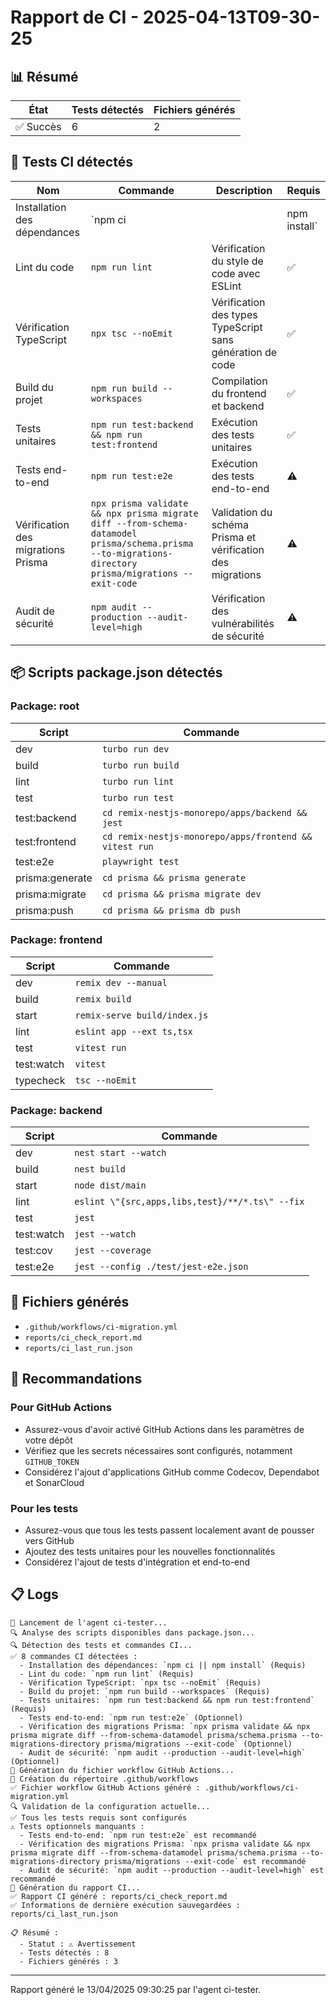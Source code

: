 # Rapport de CI - 2025-04-13T09-30-25

## 📊 Résumé

| État | Tests détectés | Fichiers générés |
|------|----------------|------------------|
| ✅ Succès | 6 | 2 |

## 🧪 Tests CI détectés

| Nom | Commande | Description | Requis |
|-----|----------|-------------|--------|
| Installation des dépendances | `npm ci || npm install` | Installation des dépendances du projet | ✅ |
| Lint du code | `npm run lint` | Vérification du style de code avec ESLint | ✅ |
| Vérification TypeScript | `npx tsc --noEmit` | Vérification des types TypeScript sans génération de code | ✅ |
| Build du projet | `npm run build --workspaces` | Compilation du frontend et backend | ✅ |
| Tests unitaires | `npm run test:backend && npm run test:frontend` | Exécution des tests unitaires | ✅ |
| Tests end-to-end | `npm run test:e2e` | Exécution des tests end-to-end | ⚠️ |
| Vérification des migrations Prisma | `npx prisma validate && npx prisma migrate diff --from-schema-datamodel prisma/schema.prisma --to-migrations-directory prisma/migrations --exit-code` | Validation du schéma Prisma et vérification des migrations | ⚠️ |
| Audit de sécurité | `npm audit --production --audit-level=high` | Vérification des vulnérabilités de sécurité | ⚠️ |

## 📦 Scripts package.json détectés

### Package: root

| Script | Commande |
|--------|----------|
| dev | `turbo run dev` |
| build | `turbo run build` |
| lint | `turbo run lint` |
| test | `turbo run test` |
| test:backend | `cd remix-nestjs-monorepo/apps/backend && jest` |
| test:frontend | `cd remix-nestjs-monorepo/apps/frontend && vitest run` |
| test:e2e | `playwright test` |
| prisma:generate | `cd prisma && prisma generate` |
| prisma:migrate | `cd prisma && prisma migrate dev` |
| prisma:push | `cd prisma && prisma db push` |

### Package: frontend

| Script | Commande |
|--------|----------|
| dev | `remix dev --manual` |
| build | `remix build` |
| start | `remix-serve build/index.js` |
| lint | `eslint app --ext ts,tsx` |
| test | `vitest run` |
| test:watch | `vitest` |
| typecheck | `tsc --noEmit` |

### Package: backend

| Script | Commande |
|--------|----------|
| dev | `nest start --watch` |
| build | `nest build` |
| start | `node dist/main` |
| lint | `eslint \"{src,apps,libs,test}/**/*.ts\" --fix` |
| test | `jest` |
| test:watch | `jest --watch` |
| test:cov | `jest --coverage` |
| test:e2e | `jest --config ./test/jest-e2e.json` |

## 📄 Fichiers générés

- `.github/workflows/ci-migration.yml`
- `reports/ci_check_report.md`
- `reports/ci_last_run.json`

## 🧰 Recommandations

### Pour GitHub Actions

- Assurez-vous d'avoir activé GitHub Actions dans les paramètres de votre dépôt
- Vérifiez que les secrets nécessaires sont configurés, notamment `GITHUB_TOKEN`
- Considérez l'ajout d'applications GitHub comme Codecov, Dependabot et SonarCloud

### Pour les tests

- Assurez-vous que tous les tests passent localement avant de pousser vers GitHub
- Ajoutez des tests unitaires pour les nouvelles fonctionnalités
- Considérez l'ajout de tests d'intégration et end-to-end

## 📋 Logs

```
🚀 Lancement de l'agent ci-tester...
🔍 Analyse des scripts disponibles dans package.json...
🔍 Détection des tests et commandes CI...
✅ 8 commandes CI détectées :
  - Installation des dépendances: `npm ci || npm install` (Requis)
  - Lint du code: `npm run lint` (Requis)
  - Vérification TypeScript: `npx tsc --noEmit` (Requis)
  - Build du projet: `npm run build --workspaces` (Requis)
  - Tests unitaires: `npm run test:backend && npm run test:frontend` (Requis)
  - Tests end-to-end: `npm run test:e2e` (Optionnel)
  - Vérification des migrations Prisma: `npx prisma validate && npx prisma migrate diff --from-schema-datamodel prisma/schema.prisma --to-migrations-directory prisma/migrations --exit-code` (Optionnel)
  - Audit de sécurité: `npm audit --production --audit-level=high` (Optionnel)
🔧 Génération du fichier workflow GitHub Actions...
📁 Création du répertoire .github/workflows
✅ Fichier workflow GitHub Actions généré : .github/workflows/ci-migration.yml
🔍 Validation de la configuration actuelle...
✅ Tous les tests requis sont configurés
⚠️ Tests optionnels manquants :
  - Tests end-to-end: `npm run test:e2e` est recommandé
  - Vérification des migrations Prisma: `npx prisma validate && npx prisma migrate diff --from-schema-datamodel prisma/schema.prisma --to-migrations-directory prisma/migrations --exit-code` est recommandé
  - Audit de sécurité: `npm audit --production --audit-level=high` est recommandé
📝 Génération du rapport CI...
✅ Rapport CI généré : reports/ci_check_report.md
✅ Informations de dernière exécution sauvegardées : reports/ci_last_run.json

📋 Résumé :
  - Statut : ⚠️ Avertissement
  - Tests détectés : 8
  - Fichiers générés : 3
```

---

Rapport généré le 13/04/2025 09:30:25 par l'agent ci-tester.